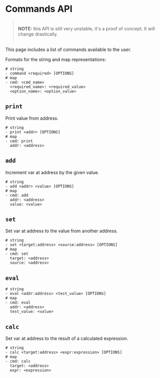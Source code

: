 <style>
table {
    width:100%;
}
</style>

# Commands API

> <br>**NOTE:** this API is still very unstable, it's a proof of concept. It will change drastically.<br><br>

This page includes a list of commands available to the user.

Formats for the string and map representations:
```
# string
- command <required> [OPTIONS]
# map
- cmd: <cmd_name>
  <required_name>: <required_value>
  <option_name>: <option_value>
```




## `print`

Print value from address.

```
# string
- print <addr> [OPTIONS]
# map
- cmd: print
  addr: <address>
```


## `add`

Increment var at address by the given value.

```
# string
- add <addr> <value> [OPTIONS]
# map
- cmd: add
  addr: <address>
  value: <value>
```

## `set`

Set var at address to the value from another address.

```
# string
- set <target:address> <source:address> [OPTIONS]
# map
- cmd: set
  target: <address>
  source: <address>
```

## `eval`


```
# string
- eval <addr:address> <test_value> [OPTIONS]
# map
- cmd: eval
  addr: <address>
  test_value: <value>
```


## `calc`

Set var at address to the result of a calculated expression.

```
# string
- calc <target:address> <expr:expression> [OPTIONS]
# map
- cmd: calc
  target: <address>
  expr: <expression>
```
